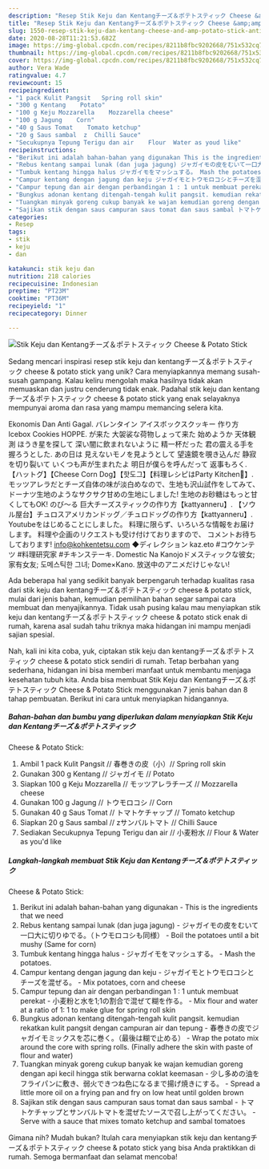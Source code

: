 ```yaml
---
description: "Resep Stik Keju dan Kentangチーズ＆ポテトスティック Cheese &amp;amp; Potato Stick Anti Gagal"
title: "Resep Stik Keju dan Kentangチーズ＆ポテトスティック Cheese &amp;amp; Potato Stick Anti Gagal"
slug: 1550-resep-stik-keju-dan-kentang-cheese-and-amp-potato-stick-anti-gagal
date: 2020-08-28T11:21:53.682Z
image: https://img-global.cpcdn.com/recipes/8211b8fbc9202668/751x532cq70/stik-keju-dan-kentangチーズ＆ポテトスティック-cheese-potato-stick-foto-resep-utama.jpg
thumbnail: https://img-global.cpcdn.com/recipes/8211b8fbc9202668/751x532cq70/stik-keju-dan-kentangチーズ＆ポテトスティック-cheese-potato-stick-foto-resep-utama.jpg
cover: https://img-global.cpcdn.com/recipes/8211b8fbc9202668/751x532cq70/stik-keju-dan-kentangチーズ＆ポテトスティック-cheese-potato-stick-foto-resep-utama.jpg
author: Vera Wade
ratingvalue: 4.7
reviewcount: 15
recipeingredient:
- "1 pack Kulit Pangsit   Spring roll skin"
- "300 g Kentang    Potato"
- "100 g Keju Mozzarella    Mozzarella cheese"
- "100 g Jagung    Corn"
- "40 g Saus Tomat    Tomato ketchup"
- "20 g Saus sambal  z  Chilli Sauce"
- "Secukupnya Tepung Terigu dan air    Flour  Water as youd like"
recipeinstructions:
- "Berikut ini adalah bahan-bahan yang digunakan This is the ingredients that we need"
- "Rebus kentang sampai lunak (dan juga jagung) ジャガイモの皮をむいて一口大に切りゆでる。（トウモロコシも同様）  Boil the potatoes until a bit mushy (Same for corn)"
- "Tumbuk kentang hingga halus ジャガイモをマッシュする。 Mash the potatoes."
- "Campur kentang dengan jagung dan keju ジャガイモとトウモロコシとチーズを混ぜる。 Mix potatoes, corn and cheese"
- "Campur tepung dan air dengan perbandingan 1 : 1 untuk membuat perekat 小麦粉と水を1;1の割合で混ぜて糊を作る。 Mix flour and water at a ratio of 1: 1 to make glue for spring roll skin"
- "Bungkus adonan kentang ditengah-tengah kulit pangsit. kemudian rekatkan kulit pangsit dengan campuran air dan tepung 春巻きの皮でジャガイモミックスを芯に巻く。（最後は糊で止める） Wrap the potato mix around the core with spring rolls. (Finally adhere the skin with paste of flour and water)"
- "Tuangkan minyak goreng cukup banyak ke wajan kemudian goreng dengan api kecil hingga stik berwarna coklat keemasan 少し多めの油をフライパンに敷き、弱火できつね色になるまで揚げ焼きにする。 Spread a little more oil on a frying pan and fry on low heat until golden brown"
- "Sajikan stik dengan saus campuran saus tomat dan saus sambal トマトケチャップとサンバルトマトを混ぜたソースで召し上がってください。 Serve with a sauce that mixes tomato ketchup and sambal tomatoes"
categories:
- Resep
tags:
- stik
- keju
- dan

katakunci: stik keju dan 
nutrition: 218 calories
recipecuisine: Indonesian
preptime: "PT23M"
cooktime: "PT36M"
recipeyield: "1"
recipecategory: Dinner

---
```



![Stik Keju dan Kentangチーズ＆ポテトスティック
Cheese &amp; Potato Stick](https://img-global.cpcdn.com/recipes/8211b8fbc9202668/751x532cq70/stik-keju-dan-kentangチーズ＆ポテトスティック-cheese-potato-stick-foto-resep-utama.jpg)

Sedang mencari inspirasi resep stik keju dan kentangチーズ＆ポテトスティック
cheese &amp; potato stick yang unik? Cara menyiapkannya memang susah-susah gampang. Kalau keliru mengolah maka hasilnya tidak akan memuaskan dan justru cenderung tidak enak. Padahal stik keju dan kentangチーズ＆ポテトスティック
cheese &amp; potato stick yang enak selayaknya mempunyai aroma dan rasa yang mampu memancing selera kita.

Ekonomis Dan Anti Gagal. バレンタイン アイスボックスクッキー 作り方 Icebox Cookies HOPPE. が来た 大袈裟な荷物しょって来た 始めようか 天体観測 ほうき星を探して 深い闇に飲まれないように 精一杯だった 君の震える手を 握ろうとした. あの日は 見えないモノを見ようとして 望遠鏡を覗き込んだ 静寂を切り裂いて いくつも声が生まれたよ 明日が僕らを呼んだって 返事もろく. 【ハットグ】【Cheese Corn Dog】【핫도그】【料理レシピはParty Kitchen🎉】. モッツアレラだとチーズ自体の味が淡白めなので、生地も沢山試作をしてみて、ドーナツ生地のようなサクサク甘めの生地にしました! 生地のお砂糖はもっと甘くしてもOK! のび〜る 巨大チーズスティックの作り方【kattyanneru】. 【ソウル屋台】チュロスアメリカンドッグ／チュロドッグの作り方【kattyanneru】. Youtubeをはじめることにしました。 料理に限らず、いろいろな情報をお届けします。 料理や企画のリクエストも受け付けておりますので、 コメントお待ちしております! info@kohkentetsu.com ◆ディレクション kaz.eto #コウケンテツ #料理研究家 #チキンステーキ. Domestic Na Kanojoドメスティックな彼女; 家有女友; 도메스틱한 그녀; Dome×Kano. 放送中のアニメだけじゃない!

Ada beberapa hal yang sedikit banyak berpengaruh terhadap kualitas rasa dari stik keju dan kentangチーズ＆ポテトスティック
cheese &amp; potato stick, mulai dari jenis bahan, kemudian pemilihan bahan segar sampai cara membuat dan menyajikannya. Tidak usah pusing kalau mau menyiapkan stik keju dan kentangチーズ＆ポテトスティック
cheese &amp; potato stick enak di rumah, karena asal sudah tahu triknya maka hidangan ini mampu menjadi sajian spesial.


Nah, kali ini kita coba, yuk, ciptakan stik keju dan kentangチーズ＆ポテトスティック
cheese &amp; potato stick sendiri di rumah. Tetap berbahan yang sederhana, hidangan ini bisa memberi manfaat untuk membantu menjaga kesehatan tubuh kita. Anda bisa membuat Stik Keju dan Kentangチーズ＆ポテトスティック
Cheese &amp; Potato Stick menggunakan 7 jenis bahan dan 8 tahap pembuatan. Berikut ini cara untuk menyiapkan hidangannya.

<!--inarticleads1-->

##### Bahan-bahan dan bumbu yang diperlukan dalam menyiapkan Stik Keju dan Kentangチーズ＆ポテトスティック
Cheese &amp; Potato Stick:

1. Ambil 1 pack Kulit Pangsit // 春巻きの皮（小）// Spring roll skin
1. Gunakan 300 g Kentang // ジャガイモ // Potato
1. Siapkan 100 g Keju Mozzarella // モッツアレラチーズ // Mozzarella cheese
1. Gunakan 100 g Jagung // トウモロコシ // Corn
1. Gunakan 40 g Saus Tomat // トマトケチャップ // Tomato ketchup
1. Siapkan 20 g Saus sambal // zサンバルトマト // Chilli Sauce
1. Sediakan Secukupnya Tepung Terigu dan air // 小麦粉水 // Flour &amp; Water as you&#39;d like




<!--inarticleads2-->

##### Langkah-langkah membuat Stik Keju dan Kentangチーズ＆ポテトスティック
Cheese &amp; Potato Stick:

1. Berikut ini adalah bahan-bahan yang digunakan - This is the ingredients that we need
1. Rebus kentang sampai lunak (dan juga jagung) - ジャガイモの皮をむいて一口大に切りゆでる。（トウモロコシも同様） -  Boil the potatoes until a bit mushy (Same for corn)
1. Tumbuk kentang hingga halus - ジャガイモをマッシュする。 - Mash the potatoes.
1. Campur kentang dengan jagung dan keju - ジャガイモとトウモロコシとチーズを混ぜる。 - Mix potatoes, corn and cheese
1. Campur tepung dan air dengan perbandingan 1 : 1 untuk membuat perekat - 小麦粉と水を1;1の割合で混ぜて糊を作る。 - Mix flour and water at a ratio of 1: 1 to make glue for spring roll skin
1. Bungkus adonan kentang ditengah-tengah kulit pangsit. kemudian rekatkan kulit pangsit dengan campuran air dan tepung - 春巻きの皮でジャガイモミックスを芯に巻く。（最後は糊で止める） - Wrap the potato mix around the core with spring rolls. (Finally adhere the skin with paste of flour and water)
1. Tuangkan minyak goreng cukup banyak ke wajan kemudian goreng dengan api kecil hingga stik berwarna coklat keemasan - 少し多めの油をフライパンに敷き、弱火できつね色になるまで揚げ焼きにする。 - Spread a little more oil on a frying pan and fry on low heat until golden brown
1. Sajikan stik dengan saus campuran saus tomat dan saus sambal - トマトケチャップとサンバルトマトを混ぜたソースで召し上がってください。 - Serve with a sauce that mixes tomato ketchup and sambal tomatoes




Gimana nih? Mudah bukan? Itulah cara menyiapkan stik keju dan kentangチーズ＆ポテトスティック
cheese &amp; potato stick yang bisa Anda praktikkan di rumah. Semoga bermanfaat dan selamat mencoba!
